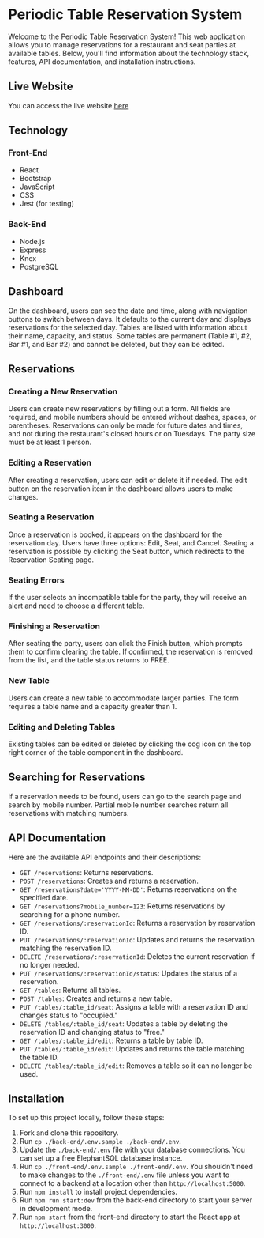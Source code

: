 # Periodic Table Reservation System

Welcome to the Periodic Table Reservation System! This web application allows you to manage reservations for a restaurant and seat parties at available tables. Below, you'll find information about the technology stack, features, API documentation, and installation instructions.

## Live Website

You can access the live website [here](https://restaurant-reservation-frontend-u0yg.onrender.com)

## Technology

### Front-End

- React
- Bootstrap
- JavaScript
- CSS
- Jest (for testing)

### Back-End

- Node.js
- Express
- Knex
- PostgreSQL

## Dashboard

On the dashboard, users can see the date and time, along with navigation buttons to switch between days. It defaults to the current day and displays reservations for the selected day. Tables are listed with information about their name, capacity, and status. Some tables are permanent (Table #1, #2, Bar #1, and Bar #2) and cannot be deleted, but they can be edited.


## Reservations

### Creating a New Reservation

Users can create new reservations by filling out a form. All fields are required, and mobile numbers should be entered without dashes, spaces, or parentheses. Reservations can only be made for future dates and times, and not during the restaurant's closed hours or on Tuesdays. The party size must be at least 1 person.

### Editing a Reservation

After creating a reservation, users can edit or delete it if needed. The edit button on the reservation item in the dashboard allows users to make changes.

### Seating a Reservation

Once a reservation is booked, it appears on the dashboard for the reservation day. Users have three options: Edit, Seat, and Cancel. Seating a reservation is possible by clicking the Seat button, which redirects to the Reservation Seating page.

### Seating Errors

If the user selects an incompatible table for the party, they will receive an alert and need to choose a different table.

### Finishing a Reservation

After seating the party, users can click the Finish button, which prompts them to confirm clearing the table. If confirmed, the reservation is removed from the list, and the table status returns to FREE.

### New Table

Users can create a new table to accommodate larger parties. The form requires a table name and a capacity greater than 1.

### Editing and Deleting Tables

Existing tables can be edited or deleted by clicking the cog icon on the top right corner of the table component in the dashboard.

## Searching for Reservations

If a reservation needs to be found, users can go to the search page and search by mobile number. Partial mobile number searches return all reservations with matching numbers.


## API Documentation

Here are the available API endpoints and their descriptions:

- `GET /reservations`: Returns reservations.
- `POST /reservations`: Creates and returns a reservation.
- `GET /reservations?date='YYYY-MM-DD'`: Returns reservations on the specified date.
- `GET /reservations?mobile_number=123`: Returns reservations by searching for a phone number.
- `GET /reservations/:reservationId`: Returns a reservation by reservation ID.
- `PUT /reservations/:reservationId`: Updates and returns the reservation matching the reservation ID.
- `DELETE /reservations/:reservationId`: Deletes the current reservation if no longer needed.
- `PUT /reservations/:reservationId/status`: Updates the status of a reservation.
- `GET /tables`: Returns all tables.
- `POST /tables`: Creates and returns a new table.
- `PUT /tables/:table_id/seat`: Assigns a table with a reservation ID and changes status to "occupied."
- `DELETE /tables/:table_id/seat`: Updates a table by deleting the reservation ID and changing status to "free."
- `GET /tables/:table_id/edit`: Returns a table by table ID.
- `PUT /tables/:table_id/edit`: Updates and returns the table matching the table ID.
- `DELETE /tables/:table_id/edit`: Removes a table so it can no longer be used.

## Installation

To set up this project locally, follow these steps:

1. Fork and clone this repository.
2. Run `cp ./back-end/.env.sample ./back-end/.env`.
3. Update the `./back-end/.env` file with your database connections. You can set up a free ElephantSQL database instance.
4. Run `cp ./front-end/.env.sample ./front-end/.env`. You shouldn't need to make changes to the `./front-end/.env` file unless you want to connect to a backend at a location other than `http://localhost:5000`.
5. Run `npm install` to install project dependencies.
6. Run `npm run start:dev` from the back-end directory to start your server in development mode.
7. Run `npm start` from the front-end directory to start the React app at `http://localhost:3000`.
